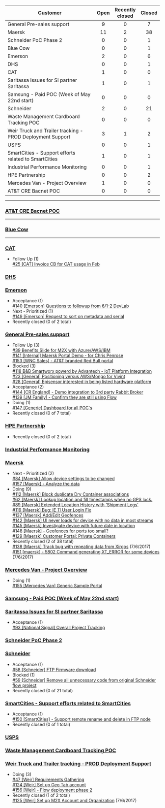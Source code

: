 Customer | Open | Recently<br> closed | Closed   
---- | :----: | :----: | :----:   
General Pre-sales support|9|0|7   
Maersk|11|2|38   
Schneider PoC Phase 2|0|0|1   
Blue Cow|0|0|1   
Emerson|2|0|6   
DHS|0|0|1   
CAT|1|0|0   
Saritassa Issues for SI partner Saritassa|1|0|1   
Samsung - Paid POC (Week of May 22nd start)|0|0|0   
Schneider|2|0|21   
Waste Management Cardboard Tracking POC|0|0|0   
Weir Truck and Trailer tracking - PROD Deployment Support|3|1|2   
USPS|0|0|1   
SmartCities - Support efforts related to SmartCities|1|0|1   
Industrial Performance Monitoring|0|0|1   
HPE Partnership|0|0|2   
Mercedes Van - Project Overview|1|0|0   
AT&T CRE Bacnet POC |0|0|0   
----------
### [AT&T CRE Bacnet POC ](https://github.com/iot-platform/Customers/issues/123)   
----------
### [Blue Cow](https://github.com/iot-platform/Customers/issues/21)   
----------
### [CAT](https://github.com/iot-platform/Customers/issues/26)   
* Follow Up (1)   
[#25 [CAT] Invoice CB for CAT usage in Feb](https://github.com/iot-platform/Customers/issues/25)   
### [DHS](https://github.com/iot-platform/Customers/issues/16)   
### [Emerson](https://github.com/iot-platform/Customers/issues/12)   
* Acceptance (1)   
[#140 [Emerson] Questions to followup from 6/1-2 DevLab](https://github.com/iot-platform/Customers/issues/140)   
* Next - Prioritized (1)   
[#149 [Emerson] Request to sort on metadata and serial](https://github.com/iot-platform/Customers/issues/149)   
* Recently closed (0 of 2 total)   
### [General Pre-sales support](https://github.com/iot-platform/Customers/issues/4)   
* Follow Up (3)   
[#39 Benefits Slide for M2X with Azure/AWS/IBM](https://github.com/iot-platform/Customers/issues/39)   
[#141 [Internal] Maersk Portal Demo - for Chris Penrose](https://github.com/iot-platform/Customers/issues/141)   
[#153 [WNC Sales] - AT&T branded Red Bull portal](https://github.com/iot-platform/Customers/issues/153)   
* Blocked (3)   
[#118 B&B Smartworx powerd by Advantech - IoT Platform Integration](https://github.com/iot-platform/Customers/issues/118)   
[#23 [General] Positioning versus AWS/Mongo for Vivint](https://github.com/iot-platform/Customers/issues/23)   
[#28 [General] Episensor interested in being listed hardware platform](https://github.com/iot-platform/Customers/issues/28)   
* Acceptance (2)   
[#144 [CR England] - Demo integration to 3rd party Rabbit Broker](https://github.com/iot-platform/Customers/issues/144)   
[#139 [JM Family] - Confirm they are still using Flow](https://github.com/iot-platform/Customers/issues/139)   
* Doing (1)   
[#147 [Generic] Dashboard for all POC's](https://github.com/iot-platform/Customers/issues/147)   
* Recently closed (0 of 7 total)   
### [HPE Partnership](https://github.com/iot-platform/Customers/issues/121)   
* Recently closed (0 of 2 total)   
### [Industrial Performance Monitoring](https://github.com/iot-platform/Customers/issues/37)   
### [Maersk](https://github.com/iot-platform/Customers/issues/19)   
* Next - Prioritized (2)   
[#84 [Maersk] Allow device settings to be changed](https://github.com/iot-platform/Customers/issues/84)   
[#157 [Maersk] - Analyze the data](https://github.com/iot-platform/Customers/issues/157)   
* Doing (9)   
[#112 [Maersk] Block duplicate Dry Container associations](https://github.com/iot-platform/Customers/issues/112)   
[#62 [Maersk] Lookup location and fill timestamps when no GPS lock.](https://github.com/iot-platform/Customers/issues/62)   
[#89 [Maersk] Extended Location History with 'Shipment Legs'](https://github.com/iot-platform/Customers/issues/89)   
[#119 [Maersk] Bug: IE 11 User Login Fix](https://github.com/iot-platform/Customers/issues/119)   
[#137 [Maersk] Add/Edit Geofences](https://github.com/iot-platform/Customers/issues/137)   
[#142 [Maersk] UI never loads for device with no data in most streams](https://github.com/iot-platform/Customers/issues/142)   
[#145 [Maersk] Investigate device with future date in location ](https://github.com/iot-platform/Customers/issues/145)   
[#148 [Maersk] - Geofences for ports too small?](https://github.com/iot-platform/Customers/issues/148)   
[#129 [Maersk] Customer Portal: Private Containers](https://github.com/iot-platform/Customers/issues/129)   
* Recently closed (2 of 38 total)   
[#138 [Maersk] Track bug with repeating data from Xirgos](https://github.com/iot-platform/Customers/issues/138) (7/6/2017)   
[#151 [maersk] - 5802 Command generating XT_ERROR for some devices](https://github.com/iot-platform/Customers/issues/151) (7/6/2017)   
### [Mercedes Van - Project Overview](https://github.com/iot-platform/Customers/issues/32)   
* Doing (1)   
[#155 [Mercedes Van] Generic Sample Portal](https://github.com/iot-platform/Customers/issues/155)   
### [Samsung - Paid POC (Week of May 22nd start)](https://github.com/iot-platform/Customers/issues/91)   
### [Saritassa Issues for SI partner Saritassa](https://github.com/iot-platform/Customers/issues/94)   
* Acceptance (1)   
[#93 [National Signal] Overall Project Tracking](https://github.com/iot-platform/Customers/issues/93)   
### [Schneider PoC Phase 2](https://github.com/iot-platform/Customers/issues/6)   
### [Schneider](https://github.com/iot-platform/Customers/issues/30)   
* Acceptance (1)   
[#58 [Schneider] FTP Firmware download](https://github.com/iot-platform/Customers/issues/58)   
* Blocked (1)   
[#59 [Schneider] Remove all unnecessary code from original Schneider flow project](https://github.com/iot-platform/Customers/issues/59)   
* Recently closed (0 of 21 total)   
### [SmartCities - Support efforts related to SmartCities](https://github.com/iot-platform/Customers/issues/80)   
* Acceptance (1)   
[#150 [SmartCities] - Support remote rename and delete in FTP node](https://github.com/iot-platform/Customers/issues/150)   
* Recently closed (0 of 1 total)   
### [USPS](https://github.com/iot-platform/Customers/issues/46)   
### [Waste Management Cardboard Tracking POC](https://github.com/iot-platform/Customers/issues/69)   
### [Weir Truck and Trailer tracking - PROD Deployment Support](https://github.com/iot-platform/Customers/issues/48)   
* Doing (3)   
[#47 [Weir] Requirements Gathering](https://github.com/iot-platform/Customers/issues/47)   
[#124 [Weir] Set up Geo Tab account](https://github.com/iot-platform/Customers/issues/124)   
[#156 [Weir] - Flow deployment phase 2 ](https://github.com/iot-platform/Customers/issues/156)   
* Recently closed (1 of 2 total)   
[#125 [Weir] Set up M2X Account and Organization](https://github.com/iot-platform/Customers/issues/125) (7/6/2017)   


